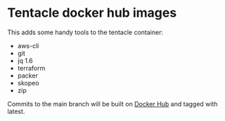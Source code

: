 # Tentacle docker hub images

This adds some handy tools to the tentacle container:

* aws-cli
* git
* jq 1.6
* terraform
* packer
* skopeo
* zip

Commits to the main branch will be built on
[Docker Hub](https://hub.docker.com/r/viostream/tentacle) and tagged with
latest.
